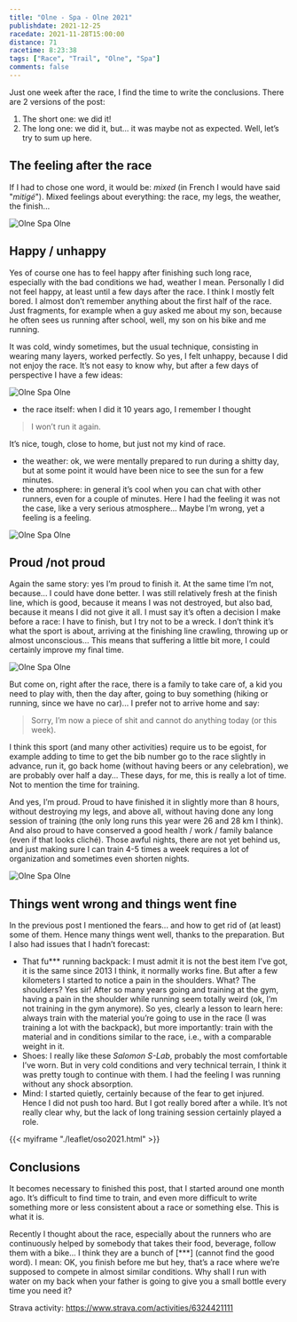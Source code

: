 ```yaml
---
title: "Olne - Spa - Olne 2021"
publishdate: 2021-12-25
racedate: 2021-11-28T15:00:00
distance: 71
racetime: 8:23:38
tags: ["Race", "Trail", "Olne", "Spa"]
comments: false
---
```


Just one week after the race, I find the time to write the conclusions. There are 2 versions of the post:
1. The short one: we did it!
2. The long one: we did it, but... it was maybe not as expected. Well, let’s try to sum up here.

## The feeling after the race

If I had to chose one word, it would be: _mixed_ (in French I would have said "_mitigé_"). Mixed feelings about everything: the race, my legs, the weather, the finish...

![Olne Spa Olne](./images/OSO01.jpg)


## Happy / unhappy

Yes of course one has to feel happy after finishing such long race, especially with the bad conditions we had, weather I mean. Personally I did not feel happy, at least until a few days after the race. I think I mostly felt bored. I almost don’t remember anything about the first half of the race. Just fragments, for example when a guy asked me about my son, because he often sees us running after school, well, my son on his bike and me running. 

It was cold, windy sometimes, but the usual technique, consisting in wearing many layers, worked perfectly. So yes, I felt unhappy, because I did not enjoy the race. It’s not easy to know why, but after a few days of perspective I have a few ideas:

![Olne Spa Olne](./images/OSO02.jpg)

- the race itself: when I did it 10 years ago, I remember I thought 
> I won’t run it again. 

It’s nice, tough, close to home, but just not my kind of race.
- the weather: ok, we were mentally prepared to run during a shitty day, but at some point it would have been nice to see the sun for a few minutes.
- the atmosphere: in general it’s cool when you can chat with other runners, even for a couple of minutes. Here I had the feeling it was not the case, like a very serious atmosphere... Maybe I’m wrong, yet a feeling is a feeling.

![Olne Spa Olne](./images/OSO03.jpg)


## Proud /not proud

Again the same story: yes I’m proud to finish it. At the same time I’m not, because... I could have done better. I was still relatively fresh at the finish line, which is good, because it means I was not destroyed, but also bad, because it means I did not give it all. I must say it’s often a decision I make before a race: I have to finish, but I try not to be a wreck. I don’t think it’s what the sport is about, arriving at the finishing line crawling, throwing up or almost unconscious... This means that suffering a little bit more, I could certainly improve my final time.

![Olne Spa Olne](./images/OSO04.jpg)

But come on, right after the race, there is a family to take care of, a kid you need to play with, then the day after, going to buy something (hiking or running, since we have no car)... I prefer not to arrive home and say: 

> Sorry, I’m now a piece of shit and cannot do anything today (or this week).

I think this sport (and many other activities) require us to be egoist, for example adding to time to get the bib number go to the race slightly in advance, run it, go back home (without having beers or any celebration), we are probably over half a day... These days, for me, this is really a lot of time. Not to mention the time for training.

And yes, I’m proud. Proud to have finished it in slightly more than 8 hours, without destroying my legs, and above all, without having done any long session of training (the only long runs this year were 26 and 28 km I think). And also proud to have conserved a good health / work / family balance (even if that looks cliché). Those awful nights, there are not yet behind us, and just making sure I can train 4-5 times a week requires a lot of organization and sometimes even shorten nights.

![Olne Spa Olne](./images/OSO05.jpg)

## Things went wrong and things went fine

In the previous post I mentioned the fears... and how to get rid of (at least) some of them. Hence many things went well, thanks to the preparation. But I also had issues that I hadn’t forecast:

- That fu*** running backpack: I must admit it is not the best item I’ve got, it is the same since 2013 I think, it normally works fine. But after a few kilometers I started to notice a pain in the shoulders. What? The shoulders? Yes sir! After so many years going and training at the gym, having a pain in the shoulder while running seem totally weird (ok, I’m not training in the gym anymore). So yes, clearly a lesson to learn here: always train with the material you’re going to use in the race (I was training a lot with the backpack), but more importantly: train with the material and in conditions similar to the race, i.e., with a comparable weight in it.
- Shoes: I really like these _Salomon S-Lab_, probably the most comfortable I’ve worn. But in very cold conditions and very technical terrain, I think it was pretty tough to continue with them. I had the feeling I was running without any shock absorption.
- Mind: I started quietly, certainly because of the fear to get injured. Hence I did not push too hard. But I got really bored after a while. It’s not really clear why, but the lack of long training session certainly played a role.

{{< myiframe "./leaflet/oso2021.html" >}}


## Conclusions

It becomes necessary to finished this post, that I started around one month ago. It’s difficult to find time to train, and even more difficult to write something more or less consistent about a race or something else. This is what it is.

Recently I thought about the race, especially about the runners who are continuously helped by somebody that takes their food, beverage, follow them with a bike... I think they are a bunch of [***] (cannot find the good word). I mean: OK, you finish before me but hey, that’s a race where we’re supposed to compete in almost similar conditions. Why shall I run with water on my back when your father is going to give you a small bottle every time you need it? 

Strava activity: https://www.strava.com/activities/6324421111 